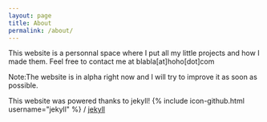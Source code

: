 ```yaml
---
layout: page
title: About
permalink: /about/
---
```


This website is a personnal space where I put all my little projects and how I made them. Feel free to contact me at blabla[at]hoho[dot]com

Note:The website is in alpha right now and I will try to improve it as soon as possible.

This website was powered thanks to jekyll!
{% include icon-github.html username="jekyll" %} /
[jekyll](https://github.com/jekyll/jekyll)
